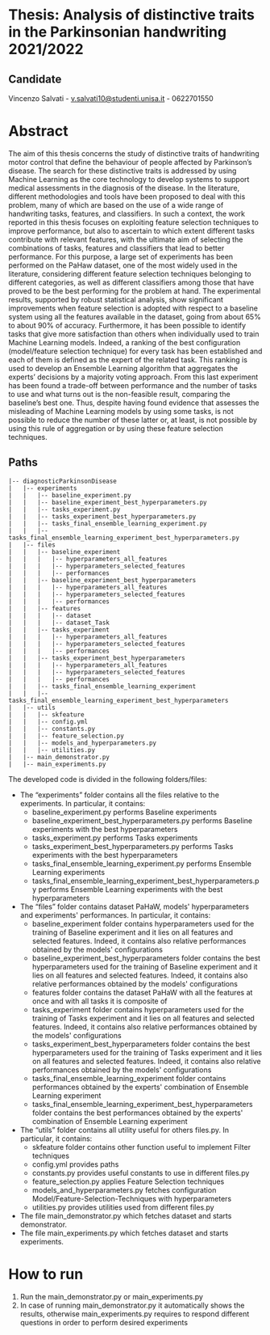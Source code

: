 # Thesis: Analysis of distinctive traits in the Parkinsonian handwriting 2021/2022

## Candidate

Vincenzo Salvati - v.salvati10@studenti.unisa.it - 0622701550

# Abstract

The aim of this thesis concerns the study of distinctive traits of handwriting motor control that define the behaviour of people affected by Parkinson’s disease. The search for these distinctive traits is addressed by using Machine Learning as the core technology to develop systems to support medical assessments in the diagnosis of the disease.
In the literature, different methodologies and tools have been proposed to deal with this problem, many of which are based on the use of a wide range of handwriting tasks, features, and classifiers. In such a context, the work reported in this thesis focuses on exploiting feature selection techniques to improve performance, but also to ascertain to which extent different tasks contribute with relevant features, with the ultimate aim of selecting the combinations of tasks, features and classifiers that lead to better performance. For this purpose, a large set of experiments has been performed on the PaHaw dataset, one of the most widely used in the literature, considering different feature selection techniques belonging to different categories, as well as different classifiers among those that have proved to be the best performing for the problem at hand. 
The experimental results, supported by robust statistical analysis, show significant improvements when feature selection is adopted with respect to a baseline system using all the features available in the dataset, going from about 65% to about 90% of accuracy. Furthermore, it has been possible to identify tasks that give more satisfaction than others when individually used to train Machine Learning models. Indeed, a ranking of the best configuration (model/feature selection technique) for every task has been established and each of them is defined as the expert of the related task. This ranking is used to develop an Ensemble Learning algorithm that aggregates the experts’ decisions by a majority voting approach. From this last experiment has been found a trade-off between performance and the number of tasks to use and what turns out is the non-feasible result, comparing the baseline’s best one. Thus, despite having found evidence that assesses the misleading of Machine Learning models by using some tasks, is not possible to reduce the number of these latter or, at least, is not possible by using this rule of aggregation or by using these feature selection techniques.


## Paths

```.
|-- diagnosticParkinsonDisease
|   |-- experiments
|   |   |-- baseline_experiment.py
|   |   |-- baseline_experiment_best_hyperparameters.py
|   |   |-- tasks_experiment.py
|   |   |-- tasks_experiment_best_hyperparameters.py
|   |   |-- tasks_final_ensemble_learning_experiment.py
|   |   |-- tasks_final_ensemble_learning_experiment_best_hyperparameters.py
|   |-- files
|   |   |-- baseline_experiment
|   |   |   |-- hyperparameters_all_features
|   |   |   |-- hyperparameters_selected_features
|   |   |   |-- performances
|   |   |-- baseline_experiment_best_hyperparameters
|   |   |   |-- hyperparameters_all_features
|   |   |   |-- hyperparameters_selected_features
|   |   |   |-- performances
|   |   |-- features
|   |   |   |-- dataset
|   |   |   |-- dataset_Task
|   |   |-- tasks_experiment
|   |   |   |-- hyperparameters_all_features
|   |   |   |-- hyperparameters_selected_features
|   |   |   |-- performances
|   |   |-- tasks_experiment_best_hyperparameters
|   |   |   |-- hyperparameters_all_features
|   |   |   |-- hyperparameters_selected_features
|   |   |   |-- performances
|   |   |-- tasks_final_ensemble_learning_experiment
|   |   |-- tasks_final_ensemble_learning_experiment_best_hyperparameters
|   |-- utils
|   |   |-- skfeature
|   |   |-- config.yml
|   |   |-- constants.py
|   |   |-- feature_selection.py
|   |   |-- models_and_hyperparameters.py
|   |   |-- utilities.py
|   |-- main_demonstrator.py
|   |-- main_experiments.py
```

The developed code is divided in the following folders/files:

- The “experiments” folder contains all the files relative to the experiments. In particular, it contains:
    - baseline_experiment.py performs Baseline experiments
    - baseline_experiment_best_hyperparameters.py performs Baseline experiments with the best hyperparameters
    - tasks_experiment.py performs Tasks experiments
    - tasks_experiment_best_hyperparameters.py performs Tasks experiments with the best hyperparameters
    - tasks_final_ensemble_learning_experiment.py performs Ensemble Learning experiments
    - tasks_final_ensemble_learning_experiment_best_hyperparameters.py performs Ensemble Learning experiments with the
      best hyperparameters
- The “files” folder contains dataset PaHaW, models' hyperparameters and experiments' performances. In particular, it
  contains:
    - baseline_experiment folder contains hyperparameters used for the training of Baseline experiment and it lies on
      all features and selected features. Indeed, it contains also relative performances obtained by the models'
      configurations
    - baseline_experiment_best_hyperparameters folder contains the best hyperparameters used for the training of
      Baseline experiment and it lies on all features and selected features. Indeed, it contains also relative
      performances obtained by the models' configurations
    - features folder contains the dataset PaHaW with all the features at once and with all tasks it is composite of
    - tasks_experiment folder contains hyperparameters used for the training of Tasks experiment and it lies on all
      features and selected features. Indeed, it contains also relative performances obtained by the models'
      configurations
    - tasks_experiment_best_hyperparameters folder contains the best hyperparameters used for the training of Tasks
      experiment and it lies on all features and selected features. Indeed, it contains also relative performances
      obtained by the models' configurations
    - tasks_final_ensemble_learning_experiment folder contains performances obtained by the experts' combination of
      Ensemble Learning experiment
    - tasks_final_ensemble_learning_experiment_best_hyperparameters folder contains the best performances obtained by
      the experts' combination of Ensemble Learning experiment
- The “utils” folder contains all utility useful for others files.py. In particular, it contains:
    - skfeature folder contains other function useful to implement Filter techniques
    - config.yml provides paths
    - constants.py provides useful constants to use in different files.py
    - feature_selection.py applies Feature Selection techniques
    - models_and_hyperparameters.py fetches configuration Model/Feature-Selection-Techniques with hyperparameters
    - utilities.py provides utilities used from different files.py
- The file main_demonstrator.py which fetches dataset and starts demonstrator.
- The file main_experiments.py which fetches dataset and starts experiments.

# How to run

1. Run the main_demonstrator.py or main_experiments.py
2. In case of running main_demonstrator.py it automatically shows the results, otherwise main_experiments.py requires to
   respond different questions in order to perform desired experiments
